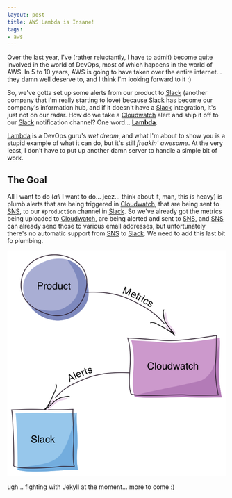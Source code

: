 ```yaml
---
layout: post
title: AWS Lambda is Insane!
tags:
- aws
---
```

Over the last year, I've (rather reluctantly, I have to admit) become quite involved in the world of DevOps, most of which happens in the world of AWS. In 5 to 10 years, AWS is going to have taken over the entire internet... they damn well deserve to, and I think I'm looking forward to it :)

So, we've gotta set up some alerts from our product to [Slack][1] (another company that I'm really starting to love) because [Slack][1] has become our company's information hub, and if it doesn't have a [Slack][1] integration, it's just not on our radar.  How do we take a [Cloudwatch][2] alert and ship it off to our [Slack][1] notification channel?  One word... **[Lambda][3]**.

[Lambda][3] is a DevOps guru's *wet dream*, and what I'm about to show you is a stupid example of what it can do, but it's still *freakin' awesome*.  At the very least, I don't have to put up another damn server to handle a simple bit of work.

The Goal
--------

All I want to do (_all_ I want to do... jeez... think about it, man, this is heavy) is plumb alerts that are being triggered in [Cloudwatch][2], that are being sent to [SNS][4], to our `#production` channel in [Slack][1].  So we've already got the metrics being uploaded to [Cloudwatch][1], are being alerted and sent to [SNS][4], and [SNS][4] can already send those to various email addresses, but unfortunately there's no automatic support from [SNS][4] to [Slack][1].  We need to add this last bit fo plumbing.

<img src="/images/Product_to_Slack.png"/>

ugh... fighting with Jekyll at the moment... more to come :)

  [1]: http://slack.com "Slack"
  [2]: https://aws.amazon.com/cloudwatch/ "Cloudwatch"
  [3]: https://aws.amazon.com/lambda/ "Lambda"
  [4]: https://aws.amazon.com/sns/ "SNS"

